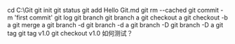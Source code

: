 cd C:\Git
git	init
git status
git	add Hello Git.md
git	rm	--cached
git	commit	-m	'first	commit'
git	log
git	branch
git	branch	a
git	checkout	a
git	checkout	-b	a
git	merge	a
git	branch	-d
git	branch	-d	a
git	branch	-D
git	branch	-D	a
git	tag
git	tag	v1.0
git	checkout	v1.0
如何测试？